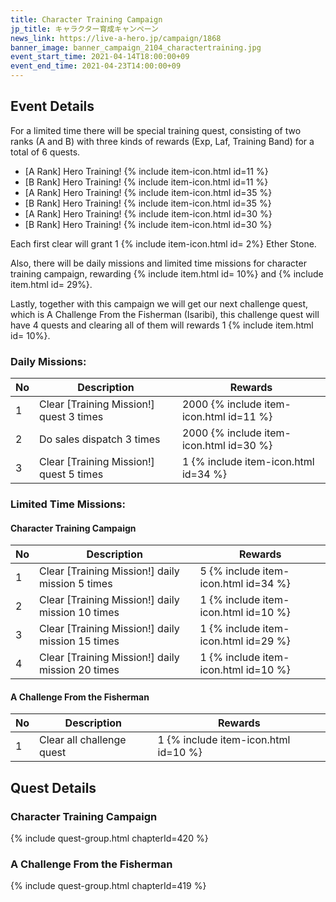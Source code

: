 ```yaml
---
title: Character Training Campaign
jp_title: キャラクター育成キャンペーン
news_link: https://live-a-hero.jp/campaign/1868
banner_image: banner_campaign_2104_charactertraining.jpg 
event_start_time: 2021-04-14T18:00:00+09
event_end_time: 2021-04-23T14:00:00+09
---
```


## Event Details

For a limited time there will be special training quest, consisting of two ranks (A and B) with three kinds of rewards (Exp, Laf, Training Band) for a total of 6 quests.

- \[A Rank\] Hero Training! {% include item-icon.html id=11 %}     
- \[B Rank\] Hero Training! {% include item-icon.html id=11 %}     
- \[A Rank\] Hero Training! {% include item-icon.html id=35 %}      
- \[B Rank\] Hero Training! {% include item-icon.html id=35 %}     
- \[A Rank\] Hero Training! {% include item-icon.html id=30 %} 
- \[B Rank\] Hero Training! {% include item-icon.html id=30 %} 

Each first clear will grant 1 {% include item-icon.html id= 2%} Ether Stone.

Also, there will be daily missions and limited time missions for character training campaign, rewarding {% include item.html id= 10%} and {% include item.html id= 29%}.

Lastly, together with this campaign we will get our next challenge quest, which is A Challenge From the Fisherman (Isaribi), this challenge quest will have 4 quests and clearing all of them will rewards 1 {% include item.html id= 10%}.

### Daily Missions: 

| No | Description | Rewards |
|----|-----------------------------------------------------------|----------------|
| 1  | Clear \[Training Mission!\] quest 3 times | 2000 {% include item-icon.html id=11 %} |
| 2  | Do sales dispatch 3 times | 2000 {% include item-icon.html id=30 %} |
| 3  | Clear \[Training Mission!\] quest 5 times  | 1 {% include item-icon.html id=34 %} |

### Limited Time Missions: 

#### Character Training Campaign

| No | Description | Rewards |
|----|-----------------------------------------------------------|----------------|
| 1  | Clear \[Training Mission!\] daily mission 5 times | 5 {% include item-icon.html id=34 %} |
| 2  | Clear \[Training Mission!\] daily mission 10 times  | 1 {% include item-icon.html id=10 %} |
| 3  | Clear \[Training Mission!\] daily mission 15 times  | 1 {% include item-icon.html id=29 %} |
| 4  | Clear \[Training Mission!\] daily mission 20 times  | 1 {% include item-icon.html id=10 %} |

#### A Challenge From the Fisherman

| No | Description | Rewards |
|----|-----------------------------------------------------------|----------------|
| 1  | Clear all challenge quest | 1 {% include item-icon.html id=10 %} |

## Quest Details

### Character Training Campaign

{% include quest-group.html chapterId=420 %}

### A Challenge From the Fisherman

{% include quest-group.html chapterId=419 %}
